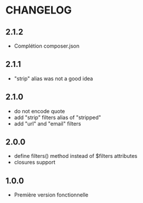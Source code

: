 # CHANGELOG


2.1.2
-----

- Complétion composer.json


2.1.1
-----

- "strip" alias was not a good idea


2.1.0
-----

- do not encode quote
- add "strip" filters alias of "stripped"
- add "url" and "email" filters

2.0.0
-----

- define filters() method instead of $filters attributes
- closures support


1.0.0
-----

- Première version fonctionnelle
